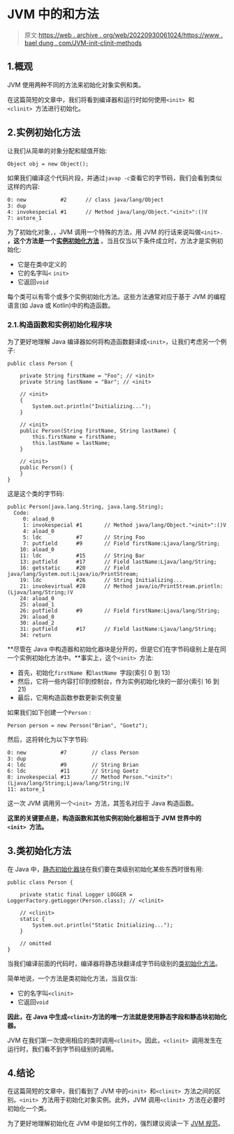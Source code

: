 # JVM 中的<init>和<clinit>方法</clinit></init>

> 原文:[https://web . archive . org/web/20220930061024/https://www . bael dung . com/JVM-init-clinit-methods](https://web.archive.org/web/20220930061024/https://www.baeldung.com/jvm-init-clinit-methods)

## 1.概观

JVM 使用两种不同的方法来初始化对象实例和类。

在这篇简短的文章中，我们将看到编译器和运行时如何使用`<init> `和`<clinit> `方法进行初始化。

## 2.实例初始化方法

让我们从简单的对象分配和赋值开始:

```
Object obj = new Object();
```

如果我们编译这个代码片段，并通过`javap -c`查看它的字节码，我们会看到类似这样的内容:

```
0: new           #2      // class java/lang/Object
3: dup
4: invokespecial #1      // Method java/lang/Object."<init>":()V
7: astore_1
```

为了初始化对象`,`，JVM 调用一个特殊的方法，用 JVM 的行话来说叫做`<init>.` **，这个方法是一个[实例初始化方法](https://web.archive.org/web/20220625225859/https://docs.oracle.com/javase/specs/jvms/se14/html/jvms-2.html#jvms-2.9.1)** 。当且仅当以下条件成立时，方法才是实例初始化:

*   它是在类中定义的
*   它的名字叫`<` `init>`
*   它返回`void`

每个类可以有零个或多个实例初始化方法。这些方法通常对应于基于 JVM 的编程语言(如 Java 或 Kotlin)中的构造函数。

### 2.1.构造函数和实例初始化程序块

为了更好地理解 Java 编译器如何将构造函数翻译成`<init>`，让我们考虑另一个例子:

```
public class Person {

    private String firstName = "Foo"; // <init>
    private String lastName = "Bar"; // <init>

    // <init>
    {
        System.out.println("Initializing...");
    }

    // <init>
    public Person(String firstName, String lastName) {
        this.firstName = firstName;
        this.lastName = lastName;
    }

    // <init>
    public Person() {
    }
}
```

这是这个类的字节码:

```
public Person(java.lang.String, java.lang.String);
  Code:
     0: aload_0
     1: invokespecial #1       // Method java/lang/Object."<init>":()V
     4: aload_0
     5: ldc           #7       // String Foo
     7: putfield      #9       // Field firstName:Ljava/lang/String;
    10: aload_0
    11: ldc           #15      // String Bar
    13: putfield      #17      // Field lastName:Ljava/lang/String;
    16: getstatic     #20      // Field java/lang/System.out:Ljava/io/PrintStream;
    19: ldc           #26      // String Initializing...
    21: invokevirtual #28      // Method java/io/PrintStream.println:(Ljava/lang/String;)V
    24: aload_0
    25: aload_1
    26: putfield      #9       // Field firstName:Ljava/lang/String;
    29: aload_0
    30: aload_2
    31: putfield      #17      // Field lastName:Ljava/lang/String;
    34: return
```

**尽管在 Java 中构造器和初始化器块是分开的，但是它们在字节码级别上是在同一个实例初始化方法中。**事实上，这个`<init> `方法:

*   首先，初始化`firstName `和`lastName `字段(索引 0 到 13)
*   然后，它将一些内容打印到控制台，作为实例初始化块的一部分(索引 16 到 21)
*   最后，它用构造函数参数更新实例变量

如果我们如下创建一个`Person` :

```
Person person = new Person("Brian", "Goetz");
```

然后，这将转化为以下字节码:

```
0: new           #7        // class Person
3: dup
4: ldc           #9        // String Brian
6: ldc           #11       // String Goetz
8: invokespecial #13       // Method Person."<init>":(Ljava/lang/String;Ljava/lang/String;)V
11: astore_1
```

这一次 JVM 调用另一个`<init> `方法，其签名对应于 Java 构造函数。

**这里的关键要点是，构造函数和其他实例初始化器相当于 JVM 世界中的`<init> `方法。**

## 3.类初始化方法

在 Java 中，[静态初始化器块](/web/20220625225859/https://www.baeldung.com/java-static#a-static-block)在我们要在类级别初始化某些东西时很有用:

```
public class Person {

    private static final Logger LOGGER = LoggerFactory.getLogger(Person.class); // <clinit>

    // <clinit>
    static {
        System.out.println("Static Initializing...");
    }

    // omitted
}
```

当我们编译前面的代码时，编译器将静态块翻译成字节码级别的[类初始化方法](https://web.archive.org/web/20220625225859/https://docs.oracle.com/javase/specs/jvms/se14/html/jvms-2.html#jvms-2.9.2)。

简单地说，一个方法是类初始化方法，当且仅当:

*   它的名字叫`<clinit>`
*   它返回`void`

**因此，在 Java 中生成`<clinit>`方法的唯一方法就是使用静态字段和静态块初始化器。**

JVM 在我们第一次使用相应的类时调用`<clinit>`。因此，`<clinit> `调用发生在运行时，我们看不到字节码级别的调用。

## 4.结论

在这篇简短的文章中，我们看到了 JVM 中的`<init> `和`<clinit> `方法之间的区别。`<init> `方法用于初始化对象实例。此外，JVM 调用`<clinit> `方法在必要时初始化一个类。

为了更好地理解初始化在 JVM 中是如何工作的，强烈建议阅读一下 [JVM 规范](https://web.archive.org/web/20220625225859/https://docs.oracle.com/javase/specs/jvms/se14/html/jvms-5.html#jvms-5.5)。